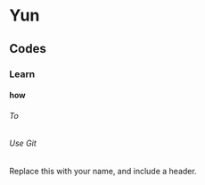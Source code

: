 # Yun
## Codes
### Learn 
#### how 
###### To 
###### Use Git
Replace this with your name, and include a header.
